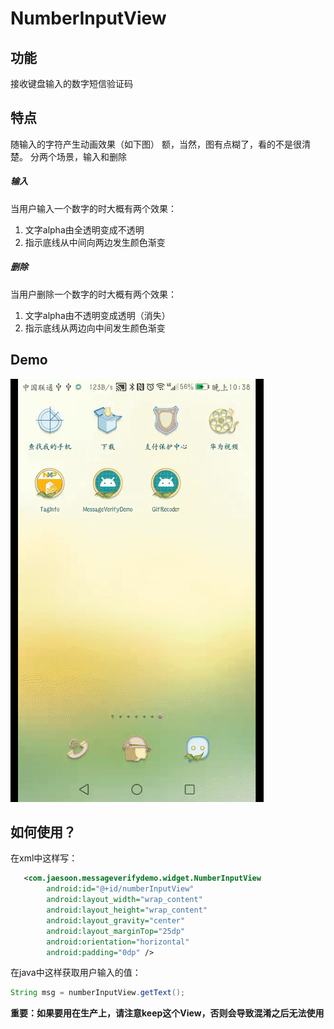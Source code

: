 # NumberInputView
## 功能
接收键盘输入的数字短信验证码

## 特点
随输入的字符产生动画效果（如下图）
额，当然，图有点糊了，看的不是很清楚。
分两个场景，输入和删除

##### 输入
当用户输入一个数字的时大概有两个效果：
1. 文字alpha由全透明变成不透明
2. 指示底线从中间向两边发生颜色渐变
##### 删除
当用户删除一个数字的时大概有两个效果：
1. 文字alpha由不透明变成透明（消失）
2. 指示底线从两边向中间发生颜色渐变

## Demo
![我是demo](https://raw.githubusercontent.com/jayyuz/MessageVerifyDemo/master/images/20180605223832.gif)

## 如何使用？
在xml中这样写：
```xml
   <com.jaesoon.messageverifydemo.widget.NumberInputView
        android:id="@+id/numberInputView"
        android:layout_width="wrap_content"
        android:layout_height="wrap_content"
        android:layout_gravity="center"
        android:layout_marginTop="25dp"
        android:orientation="horizontal"
        android:padding="0dp" />
```
在java中这样获取用户输入的值：
```java
String msg = numberInputView.getText();
```

**重要：如果要用在生产上，请注意keep这个View，否则会导致混淆之后无法使用**
